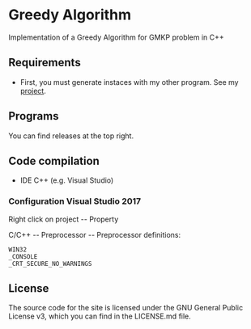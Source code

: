 # Greedy Algorithm

Implementation of a Greedy Algorithm for GMKP problem in C++

## Requirements

* First, you must generate instaces with my other program. See my [project](https://github.com/dariodenardi/GMKP-Project).

## Programs

You can find releases at the top right.

## Code compilation

* IDE C++ (e.g. Visual Studio)

### Configuration Visual Studio 2017

Right click on project -- Property

C/C++ -- Preprocessor -- Preprocessor definitions:
```
WIN32
_CONSOLE
_CRT_SECURE_NO_WARNINGS
```

## License

The source code for the site is licensed under the GNU General Public License v3, which you can find in the LICENSE.md file.
